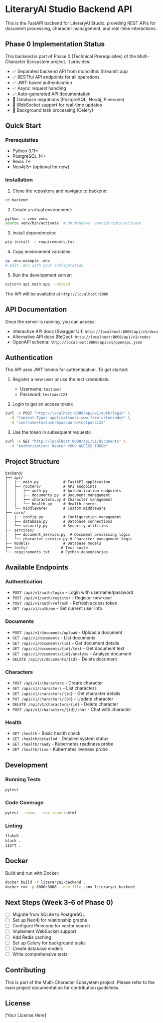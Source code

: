 # LiteraryAI Studio Backend API

This is the FastAPI backend for LiteraryAI Studio, providing REST APIs for document processing, character management, and real-time interactions.

## Phase 0 Implementation Status

This backend is part of Phase 0 (Technical Prerequisites) of the Multi-Character Ecosystem project. It provides:

- ✅ Separated backend API from monolithic Streamlit app
- ✅ RESTful API endpoints for all operations
- ✅ JWT-based authentication
- ✅ Async request handling
- ✅ Auto-generated API documentation
- 🚧 Database migrations (PostgreSQL, Neo4j, Pinecone)
- 🚧 WebSocket support for real-time updates
- 🚧 Background task processing (Celery)

## Quick Start

### Prerequisites

- Python 3.11+
- PostgreSQL 14+
- Redis 7+
- Neo4j 5+ (optional for now)

### Installation

1. Clone the repository and navigate to backend:
```bash
cd backend
```

2. Create a virtual environment:
```bash
python -m venv venv
source venv/bin/activate  # On Windows: venv\Scripts\activate
```

3. Install dependencies:
```bash
pip install -r requirements.txt
```

4. Copy environment variables:
```bash
cp .env.example .env
# Edit .env with your configuration
```

5. Run the development server:
```bash
uvicorn api.main:app --reload
```

The API will be available at `http://localhost:8000`

## API Documentation

Once the server is running, you can access:

- Interactive API docs (Swagger UI): `http://localhost:8000/api/v1/docs`
- Alternative API docs (ReDoc): `http://localhost:8000/api/v1/redoc`
- OpenAPI schema: `http://localhost:8000/api/v1/openapi.json`

## Authentication

The API uses JWT tokens for authentication. To get started:

1. Register a new user or use the test credentials:
   - Username: `testuser`
   - Password: `testpass123`

2. Login to get an access token:
```bash
curl -X POST "http://localhost:8000/api/v1/auth/login" \
  -H "Content-Type: application/x-www-form-urlencoded" \
  -d "username=testuser&password=testpass123"
```

3. Use the token in subsequent requests:
```bash
curl -X GET "http://localhost:8000/api/v1/documents" \
  -H "Authorization: Bearer YOUR_ACCESS_TOKEN"
```

## Project Structure

```
backend/
├── api/
│   ├── main.py           # FastAPI application
│   ├── routers/          # API endpoints
│   │   ├── auth.py       # Authentication endpoints
│   │   ├── documents.py  # Document management
│   │   ├── characters.py # Character management
│   │   └── health.py     # Health checks
│   └── middleware/       # Custom middleware
├── core/
│   ├── config.py         # Configuration management
│   ├── database.py       # Database connections
│   └── security.py       # Security utilities
├── services/
│   ├── document_service.py  # Document processing logic
│   └── character_service.py # Character management logic
├── models/               # Database models
├── tests/               # Test suite
└── requirements.txt     # Python dependencies
```

## Available Endpoints

### Authentication
- `POST /api/v1/auth/login` - Login with username/password
- `POST /api/v1/auth/register` - Register new user
- `POST /api/v1/auth/refresh` - Refresh access token
- `GET /api/v1/auth/me` - Get current user info

### Documents
- `POST /api/v1/documents/upload` - Upload a document
- `GET /api/v1/documents` - List documents
- `GET /api/v1/documents/{id}` - Get document details
- `GET /api/v1/documents/{id}/text` - Get document text
- `GET /api/v1/documents/{id}/analyze` - Analyze document
- `DELETE /api/v1/documents/{id}` - Delete document

### Characters
- `POST /api/v1/characters` - Create character
- `GET /api/v1/characters` - List characters
- `GET /api/v1/characters/{id}` - Get character details
- `PUT /api/v1/characters/{id}` - Update character
- `DELETE /api/v1/characters/{id}` - Delete character
- `POST /api/v1/characters/{id}/chat` - Chat with character

### Health
- `GET /health` - Basic health check
- `GET /health/detailed` - Detailed system status
- `GET /health/ready` - Kubernetes readiness probe
- `GET /health/live` - Kubernetes liveness probe

## Development

### Running Tests
```bash
pytest
```

### Code Coverage
```bash
pytest --cov=. --cov-report=html
```

### Linting
```bash
flake8 .
black .
isort .
```

## Docker

Build and run with Docker:

```bash
docker build -t literaryai-backend .
docker run -p 8000:8000 --env-file .env literaryai-backend
```

## Next Steps (Week 3-6 of Phase 0)

- [ ] Migrate from SQLite to PostgreSQL
- [ ] Set up Neo4j for relationship graphs
- [ ] Configure Pinecone for vector search
- [ ] Implement WebSocket support
- [ ] Add Redis caching
- [ ] Set up Celery for background tasks
- [ ] Create database models
- [ ] Write comprehensive tests

## Contributing

This is part of the Multi-Character Ecosystem project. Please refer to the main project documentation for contribution guidelines.

## License

[Your License Here]